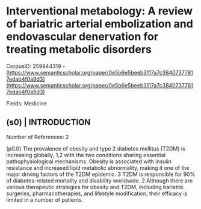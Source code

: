 # Interventional metabology: A review of bariatric arterial embolization and endovascular denervation for treating metabolic disorders

CorpusID: 259844319 - [https://www.semanticscholar.org/paper/0e5b6e5beeb3117a7c38407377817edab4f0a9d3](https://www.semanticscholar.org/paper/0e5b6e5beeb3117a7c38407377817edab4f0a9d3)

Fields: Medicine

## (s0) | INTRODUCTION
Number of References: 2

(p0.0) The prevalence of obesity and type 2 diabetes mellitus (T2DM) is increasing globally, 1,2 with the two conditions sharing essential pathophysiological mechanisms. Obesity is associated with insulin resistance and increased lipid metabolic abnormality, making it one of the major driving factors of the T2DM epidemic. 3 T2DM is responsible for 90% of diabetes-related mortality and disability worldwide. 2 Although there are various therapeutic strategies for obesity and T2DM, including bariatric surgeries, pharmacotherapies, and lifestyle modification, their efficacy is limited in a number of patients.
